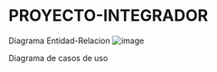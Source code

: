# PROYECTO-INTEGRADOR

Diagrama Entidad-Relacion
![image](https://user-images.githubusercontent.com/118897737/231444083-5cfe65b9-e0d5-4383-80f9-68de09ee4cf7.png)


Diagrama de casos de uso

